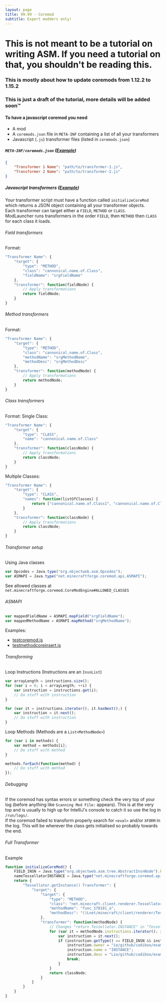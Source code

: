 ```yaml
---
layout: page
title: 99.99 - Coremod
subtitle: Expert modders only!
---
```


# This is not meant to be a tutorial on writing ASM. If you need a tutorial on that, you shouldn't be reading this.
### This is mostly about how to update coremods from 1.12.2 to 1.15.2

### This is just a draft of the tutorial, more details will be added soon™

#### To have a javascript coremod you need
- A mod
- A `coremods.json` file in `META-INF` containing a list of all your transformers
- Javascript (`.js`) transformer files (listed in `coremods.json`)

##### `META-INF/coremods.json` ([Example](https://github.com/Cadiboo/NoCubes/tree/1.14.x/src/main/resources/META-INF/coremods.json))
```json
{
	"Transformer 1 Name": "path/to/transformer-1.js",
	"Transformer 2 Name": "path/to/transformer-2.js"
}
```

##### Javascript transformers ([Example](https://github.com/Cadiboo/NoCubes/blob/1.14.x/src/main/resources/nocubes-transformer.js))
Your transformer script must have a function called `initializeCoreMod` which returns a JSON object containing all your transformer objects.  
Each transformer can target either a `FIELD`, `METHOD` or `CLASS`.  
ModLauncher runs transformers in the order `FIELD`, then `METHOD` then `CLASS` for each class it loads.  
###### Field transformers
Format:
```javascript
"Transformer Name": {
	"target": {
		"type": "METHOD",
		"class": "cannonical.name.of.Class",
		"fieldName": "srgFieldName"
	},
	"transformer": function(fieldNode) {
		// Apply transformations
		return fieldNode;
	}
}
```
###### Method transformers
Format:
```javascript
"Transformer Name": {
	"target": {
		"type": "METHOD",
		"class": "cannonical.name.of.Class",
		"methodName": "srgMethodName",
		"methodDesc": "srgMethodDesc"
	},
	"transformer": function(methodNode) {
		// Apply transformations
		return methodNode;
	}
}
```
###### Class transformers
Format:
Single Class:
```javascript
"Transformer Name": {
	"target": {
		"type": "CLASS",
		"name": "cannonical.name.of.Class"
	},
	"transformer": function(classNode) {
		// Apply transformations
		return classNode;
	}
}
```
Multiple Classes:
```javascript
"Transformer Name": {
	"target": {
		"type": "CLASS",
		"names": function(listOfClasses) {
			return ["cannonical.name.of.Class1", "cannonical.name.of.Class2"];
		}
	},
	"transformer": function(classNode) {
		// Apply transformations
		return classNode;
	}
}
```
###### Transformer setup
Using Java classes
```javascript
var Opcodes = Java.type("org.objectweb.asm.Opcodes");
var ASMAPI = Java.type("net.minecraftforge.coremod.api.ASMAPI");
```
See allowed classes at `net.minecraftforge.coremod.CoreModEngine#ALLOWED_CLASSES`
###### ASMAPI
```javascript
var mappedFieldName = ASMAPI.mapField("srgFieldName");
var mappedMethodName = ASMAPI.mapMethod("srgMethodName");
```
Examples:
- [testcoremod.js](https://github.com/MinecraftForge/CoreMods/blob/master/src/test/javascript/testcoremod.js)
- [testmethodcoreinsert.js](https://github.com/MinecraftForge/CoreMods/blob/master/src/test/javascript/testmethodcoreinsert.js)

###### Transforming
Loop Instructions (Instructions are an `InsnList`)
```javascript
var arrayLength = instructions.size();
for (var i = 0; i < arrayLength; ++i) {
	var instruction = instructions.get(i);
	// Do stuff with instruction
}
```
```javascript
for (var it = instructions.iterator(); it.hasNext();) {
	var instruction = it.next();
	// Do stuff with instruction
}
```
Loop Methods (Methods are a `List<MethodNode>`)
```javascript
for (var i in methods) {
	var method = methods[i];
	// Do stuff with method
}
```
```javascript
methods.forEach(function(method) {
	// Do stuff with method
});
```
###### Debugging
If the coremod has syntax errors or something check the very top of your log (before anything like `Scanning Mod File:` appears). This is at the very top and is usually to high up for IntelliJ's console to catch it so use the log in `/run/logs/`.  
If the coremod failed to transform properly search for `<eval>` and/or `XFORM` in the log. This will be wherever the class gets initialised so probably towards the end.
###### Full Transformer
Example
```javascript
function initializeCoreMod() {
	FIELD_INSN = Java.type("org.objectweb.asm.tree.AbstractInsnNode").FIELD_INSN;
	nameTessellatorINSTANCE = Java.type("net.minecraftforge.coremod.api.ASMAPI").mapField("field_78398_a");
	return {
		"Tessellator.getInstance() Transformer": {
			"target": {
				"target": {
					"type": "METHOD",
					"class": "net.minecraft.client.renderer.Tessellator",
					"methodName": "func_178181_a",
					"methodDesc": "()Lnet/minecraft/client/renderer/Tessellator;"
				},
				"transformer": function(methodNode) {
					// Changes "return Tessellator.INSTANCE" in "Tessellator.getInstance()" to "return NewTessellator.INSTANCE"
					for (var it = methodNode.instructions.iterator(); it.hasNext();) {
						var instruction = it.next();
						if (instruction.getType() == FIELD_INSN && instruction.name.equals(nameTessellatorINSTANCE)) {
							instruction.owner = "io/github/cadiboo/examplemod/client/hooks/NewTessellator";
							instruction.name = "INSTANCE";
							instruction.desc = "Lio/github/cadiboo/examplemod/client/hooks/NewTessellator;";
							break;
						}
					}
					return classNode;
				}
			}
		}
	}
}
```
